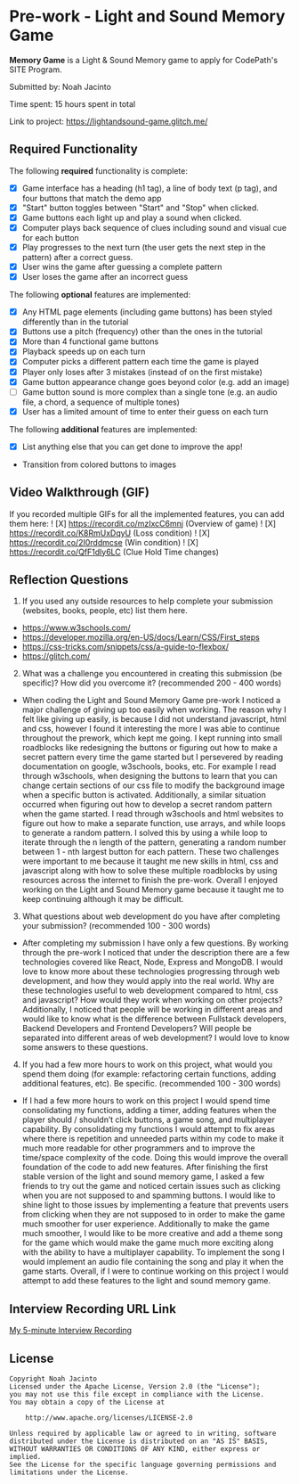 # Pre-work - Light and Sound Memory Game

**Memory Game** is a Light & Sound Memory game to apply for CodePath's SITE Program. 

Submitted by: Noah Jacinto

Time spent: 15 hours spent in total

Link to project: https://lightandsound-game.glitch.me/

## Required Functionality

The following **required** functionality is complete:

* [X] Game interface has a heading (h1 tag), a line of body text (p tag), and four buttons that match the demo app
* [X] "Start" button toggles between "Start" and "Stop" when clicked. 
* [X] Game buttons each light up and play a sound when clicked. 
* [X] Computer plays back sequence of clues including sound and visual cue for each button
* [X] Play progresses to the next turn (the user gets the next step in the pattern) after a correct guess. 
* [X] User wins the game after guessing a complete pattern
* [X] User loses the game after an incorrect guess

The following **optional** features are implemented:

* [X] Any HTML page elements (including game buttons) has been styled differently than in the tutorial
* [X] Buttons use a pitch (frequency) other than the ones in the tutorial
* [X] More than 4 functional game buttons
* [X] Playback speeds up on each turn
* [X] Computer picks a different pattern each time the game is played
* [X] Player only loses after 3 mistakes (instead of on the first mistake)
* [X] Game button appearance change goes beyond color (e.g. add an image)
* [ ] Game button sound is more complex than a single tone (e.g. an audio file, a chord, a sequence of multiple tones)
* [X] User has a limited amount of time to enter their guess on each turn

The following **additional** features are implemented:

- [X] List anything else that you can get done to improve the app!
* Transition from colored buttons to images
## Video Walkthrough (GIF)

If you recorded multiple GIFs for all the implemented features, you can add them here:
! [X] https://recordit.co/mzIxcC6mnj (Overview of game)
! [X] https://recordit.co/K8RmUxDqyU (Loss condition)
! [X] https://recordit.co/2I0rddmcse (Win condition)
! [X] https://recordit.co/QfF1dly6LC (Clue Hold Time changes)

## Reflection Questions
1. If you used any outside resources to help complete your submission (websites, books, people, etc) list them here. 
* https://www.w3schools.com/
* https://developer.mozilla.org/en-US/docs/Learn/CSS/First_steps
* https://css-tricks.com/snippets/css/a-guide-to-flexbox/
* https://glitch.com/

2. What was a challenge you encountered in creating this submission (be specific)? How did you overcome it? (recommended 200 - 400 words) 

* When coding the Light and Sound Memory Game pre-work I noticed a major challenge of giving up too easily when working. The reason why I felt like giving up easily, is because I did not understand javascript, html and css, however I found it interesting the more I was able to continue throughout the prework, which kept me going. I kept running into small roadblocks like redesigning the buttons or figuring out how to make a secret pattern every time the game started but I persevered by reading documentation on google, w3schools, books, etc. For example I read through w3schools, when designing the buttons to learn that you can change certain sections of our css file to modify the background image when a specific button is activated. Additionally,  a similar situation occurred when figuring out how to develop a secret random pattern when the game started. I read through w3schools and html websites to figure out how to make a separate function, use arrays, and while loops to generate a random pattern. I solved this by using a while loop to iterate through the n length of the pattern, generating a random number between 1 - nth largest button for each pattern. These two challenges were important to me because it taught me new skills in html, css and javascript along with how to solve these multiple roadblocks by using resources across the internet to finish the pre-work. Overall I enjoyed working on the Light and Sound Memory game because it taught me to keep continuing although it may be difficult. 

3. What questions about web development do you have after completing your submission? (recommended 100 - 300 words)

* After completing my submission I have only a few questions. By working through the pre-work I noticed that under the description there are a few technologies covered like React, Node, Express and MongoDB. I would love to know more about these technologies progressing through web development, and how they would apply into the real world. Why are these technologies useful to web development compared to html, css and javascript? How would they work when working on other projects? Additionally, I noticed that people will be working in different areas and would like to know what is the difference between Fullstack developers, Backend Developers and Frontend Developers? Will people be separated into different areas of web development? I would love to know some answers to these questions.

4. If you had a few more hours to work on this project, what would you spend them doing (for example: refactoring certain functions, adding additional features, etc). Be specific. (recommended 100 - 300 words)

* If I had a few more hours to work on this project I would spend time consolidating my functions, adding a timer, adding features when the player should / shouldn’t click buttons, a game song, and multiplayer capability. By consolidating my functions I would attempt to fix areas where there is repetition and unneeded parts within my code to make it much more readable for other programmers and to improve the time/space complexity of the code. Doing this would improve the overall foundation of the code to add new features. After finishing the first stable version of the light and sound memory game, I asked a few friends to try out the game and noticed certain issues such as clicking when you are not supposed to and spamming buttons. I would like to shine light to those issues by implementing a feature that prevents users from clicking when they are not supposed to in order to make the game much smoother for user experience. Additionally to make the game much smoother, I would like to be more creative and add a theme song for the game which would make the game much more exciting along with the ability to have a multiplayer capability. To implement the song I would implement an audio file containing the song and play it when the game starts. Overall, if I were to continue working on this project I would attempt to add these features to the light and sound memory game.

## Interview Recording URL Link

[My 5-minute Interview Recording](https://youtu.be/sMM0PJ0okro)

## License

    Copyright Noah Jacinto
    Licensed under the Apache License, Version 2.0 (the "License");
    you may not use this file except in compliance with the License.
    You may obtain a copy of the License at

        http://www.apache.org/licenses/LICENSE-2.0

    Unless required by applicable law or agreed to in writing, software
    distributed under the License is distributed on an "AS IS" BASIS,
    WITHOUT WARRANTIES OR CONDITIONS OF ANY KIND, either express or implied.
    See the License for the specific language governing permissions and
    limitations under the License.
